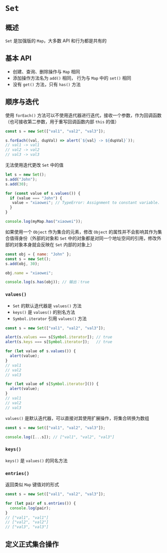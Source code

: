 # `Set`

## 概述

`Set` 是加强版的 `Map`，大多数 API 和行为都是共有的

## 基本 API

* 创建、查询、删除操作与 `Map` 相同
* 添加操作方法名为 `add()` 相同， 行为与 `Map` 中的 `set()` 相同
* 没有 `get()` 方法，只有 `has()` 方法

## 顺序与迭代

使用 `forEach()` 方法可以不使用迭代器进行迭代，接收一个参数，作为回调函数（也可接收第二参数，用于重写回调函数内部 `this` 的值）

```js
const s = new Set(["val1", "val2", "val3"]);

s.forEach((val, dupVal) => alert(`${val} -> ${dupVal}`));
// val1 -> val1
// val2 -> val2
// val3 -> val3
```

无法使用迭代更改 `Set` 中的值

```js
let s = new Set();
s.add("John");
s.add(30);

for (const value of s.values()) {
  if (value === "John") {
   value = "xiaowei"; // TypeError: Assignment to constant variable.
  }
}

console.log(myMap.has("xiaowei")); 
```

如果使用一个 `Object` 作为集合的元素，修改 `Object` 的属性并不会影响其作为集合值得身份（外部的对象和 `Set` 中的对象都是对同一个地址空间的引用，修改外部的对象本身就会反映在 `Set` 内部的对象上）

```js
const obj = { name: "John" };
const s = new Set();
s.add(obj, 30);

obj.name = "xiaowei";

console.log(s.has(obj)); // 输出：true
```

### `values()`

* `Set` 的默认迭代器是 `values()` 方法
* `keys()` 是 `values()` 的别名方法
* `Symbol.iterator` 引用 `values()` 方法

```js
const s = new Set(["val1", "val2", "val3"]);

alert(s.values === s[Symbol.iterator]); // true
alert(s.keys === s[Symbol.iterator]);   // true

for (let value of s.values()) {
  alert(value);
}
// val1
// val2
// val3

for (let value of s[Symbol.iterator]()) {
  alert(value);
}
// val1
// val2
// val3
```

`values()` 是默认迭代器，可以直接对其使用扩展操作，将集合转换为数组

```js
const s = new Set(["val1", "val2", "val3"]);

console.log([...s]); // ["val1", "val2", "val3"]
```

### `keys()`

`keys()` 是 `values()` 的同名方法

### `entries()`

返回类似 `Map` 键值对的形式

```js
const s = new Set(["val1", "val2", "val3"]);

for (let pair of s.entries()) {
  console.log(pair);
}
// ["val1", "val1"]
// ["val2", "val2"]
// ["val3", "val3"]
```

## 定义正式集合操作

